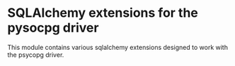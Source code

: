 SQLAlchemy extensions for the pysocpg driver
============================================

This module contains various sqlalchemy extensions designed to work with the
psycopg driver.
